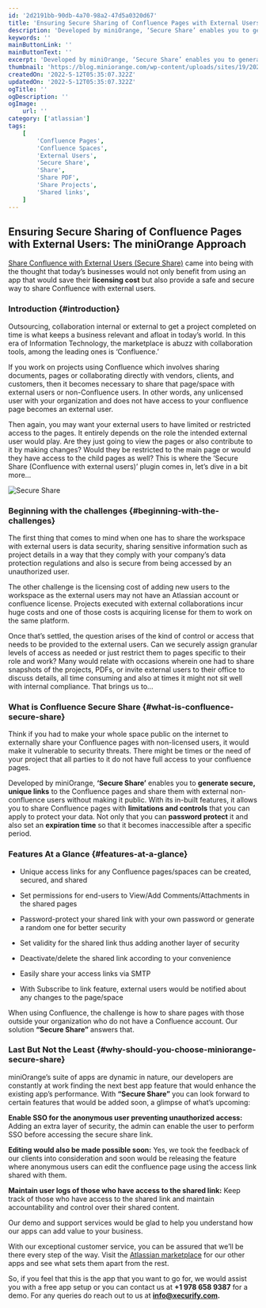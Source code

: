 ```yaml
---
id: '2d2191bb-90db-4a70-98a2-47d5a0320d67'
title: 'Ensuring Secure Sharing of Confluence Pages with External Users: The miniOrange Approach'
description: 'Developed by miniOrange, ‘Secure Share’ enables you to generate secure, unique links to the Confluence pages and share them with external non-confluence users without making it public.'
keywords: ''
mainButtonLink: ''
mainButtonText: ''
excerpt: 'Developed by miniOrange, ‘Secure Share’ enables you to generate secure, unique links to the Confluence pages and share them with external non-confluence users without making it public.'
thumbnail: 'https://blog.miniorange.com/wp-content/uploads/sites/19/2023/05/Secure-share.webp'
createdOn: '2022-5-12T05:35:07.322Z'
updatedOn: '2022-5-12T05:35:07.322Z'
ogTitle: ''
ogDescription: ''
ogImage:
    url: ''
category: ['atlassian']
tags:
    [
        'Confluence Pages',
        'Confluence Spaces',
        'External Users',
        'Secure Share',
        'Share',
        'Share PDF',
        'Share Projects',
        'Shared links',
    ]
---
```


## Ensuring Secure Sharing of Confluence Pages with External Users: The miniOrange Approach

[Share Confluence with External Users (Secure Share)](https://miniorange.com/atlassian/confluence-secure-share-external-share#:~:text=Confluence%20Secure%20Share%20Page%20allows%20you%20to%20share,via%20an%20access%20link.%20Try%20It%20Free%20Documentation) came into being with the thought that today’s businesses would not only benefit from using an app that would save their **licensing cost** but also provide a safe and secure way to share Confluence with external users.

### Introduction {#introduction}

Outsourcing, collaboration internal or external to get a project completed on time is what keeps a business relevant and afloat in today’s world. In this era of Information Technology, the marketplace is abuzz with collaboration tools, among the leading ones is ‘Confluence.’

If you work on projects using Confluence which involves sharing documents, pages or collaborating directly with vendors, clients, and customers, then it becomes necessary to share that page/space with external users or non-Confluence users. In other words, any unlicensed user with your organization and does not have access to your confluence page becomes an external user.

Then again, you may want your external users to have limited or restricted access to the pages. It entirely depends on the role the intended external user would play. Are they just going to view the pages or also contribute to it by making changes? Would they be restricted to the main page or would they have access to the child pages as well? This is where the ‘Secure Share (Confluence with external users)’ plugin comes in, let’s dive in a bit more…

![Secure Share](https://blog.miniorange.com/wp-content/uploads/sites/19/2023/05/Secure-share.webp)

### Beginning with the challenges {#beginning-with-the-challenges}

The first thing that comes to mind when one has to share the workspace with external users is data security, sharing sensitive information such as project details in a way that they comply with your company’s data protection regulations and also is secure from being accessed by an unauthorized user.

The other challenge is the licensing cost of adding new users to the workspace as the external users may not have an Atlassian account or confluence license. Projects executed with external collaborations incur huge costs and one of those costs is acquiring license for them to work on the same platform.

Once that’s settled, the question arises of the kind of control or access that needs to be provided to the external users. Can we securely assign granular levels of access as needed or just restrict them to pages specific to their role and work? Many would relate with occasions wherein one had to share snapshots of the projects, PDFs, or invite external users to their office to discuss details, all time consuming and also at times it might not sit well with internal compliance. That brings us to…

### What is Confluence Secure Share {#what-is-confluence-secure-share}

Think if you had to make your whole space public on the internet to externally share your Confluence pages with non-licensed users, it would make it vulnerable to security threats. There might be times or the need of your project that all parties to it do not have full access to your confluence pages.

Developed by miniOrange, **‘Secure Share’** enables you to **generate secure, unique links** to the Confluence pages and share them with external non-confluence users without making it public. With its in-built features, it allows you to share Confluence pages with **limitations and controls** that you can apply to protect your data. Not only that you can **password protect** it and also set an **expiration time** so that it becomes inaccessible after a specific period.

### Features At a Glance {#features-at-a-glance}

-   Unique access links for any Confluence pages/spaces can be created, secured, and shared

-   Set permissions for end-users to View/Add Comments/Attachments in the shared pages

-   Password-protect your shared link with your own password or generate a random one for better security

-   Set validity for the shared link thus adding another layer of security

-   Deactivate/delete the shared link according to your convenience

-   Easily share your access links via SMTP

-   With Subscribe to link feature, external users would be notified about any changes to the page/space

When using Confluence, the challenge is how to share pages with those outside your organization who do not have a Confluence account. Our solution **“Secure Share”** answers that.

### Last But Not the Least {#why-should-you-choose-miniorange-secure-share}

miniOrange’s suite of apps are dynamic in nature, our developers are constantly at work finding the next best app feature that would enhance the existing app’s performance. With **“Secure Share”** you can look forward to certain features that would be added soon, a glimpse of what’s upcoming:

**Enable SSO for the anonymous user preventing unauthorized access:** Adding an extra layer of security, the admin can enable the user to perform SSO before accessing the secure share link.

**Editing would also be made possible soon:** Yes, we took the feedback of our clients into consideration and soon would be releasing the feature where anonymous users can edit the confluence page using the access link shared with them.

**Maintain user logs of those who have access to the shared link:** Keep track of those who have access to the shared link and maintain accountability and control over their shared content.

Our demo and support services would be glad to help you understand how our apps can add value to your business.

With our exceptional customer service, you can be assured that we’ll be there every step of the way. Visit the [Atlassian marketplace](https://marketplace.atlassian.com/vendors/1213308/miniorange) for our other apps and see what sets them apart from the rest.

So, if you feel that this is the app that you want to go for, we would assist you with a free app setup or you can contact us at **+1 978 658 9387** for a demo. For any queries do reach out to us at **info@xecurify.com.**
